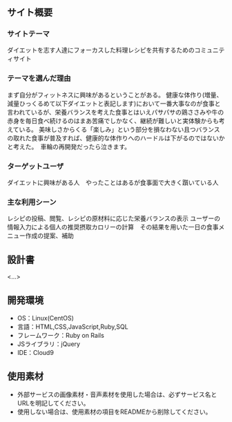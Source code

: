 # <be better recipes>

## サイト概要
### サイトテーマ
ダイエットを志す人達にフォーカスした料理レシピを共有するためのコミュニティサイト

### テーマを選んだ理由
まず自分がフィットネスに興味があるということがある。
健康な体作り(増量、減量ひっくるめて以下ダイエットと表記します)において一番大事なのが食事と言われているが、栄養バランスを考えた食事とはいえパサパサの鶏ささみや牛の赤身を毎日食べ続けるのはまあ苦痛でしかなく、継続が難しいと実体験からも考えている。
美味しさからくる「楽しみ」という部分を損なわない且つバランスの取れた食事が普及すれば、健康的な体作りへのハードルは下がるのではないかと考えた。　車輪の再開発だったら泣きます。


### ターゲットユーザ
ダイエットに興味がある人　やったことはあるが食事面で大きく躓いている人

### 主な利用シーン
レシピの投稿、閲覧、レシピの原材料に応じた栄養バランスの表示
ユーザーの情報入力による個人の推奨摂取カロリーの計算　その結果を用いた一日の食事メニュー作成の提案、補助

## 設計書
<...>

## 開発環境
- OS：Linux(CentOS)
- 言語：HTML,CSS,JavaScript,Ruby,SQL
- フレームワーク：Ruby on Rails
- JSライブラリ：jQuery
- IDE：Cloud9

## 使用素材
- 外部サービスの画像素材・音声素材を使用した場合は、必ずサービス名とURLを明記してください。
- 使用しない場合は、使用素材の項目をREADMEから削除してください。